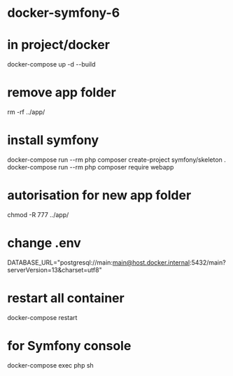# docker-symfony-6

# in project/docker 
docker-compose up -d --build

# remove app folder
rm -rf ../app/

# install symfony
docker-compose run --rm php composer create-project symfony/skeleton .
docker-compose run --rm php composer require webapp <!-- no on prompt -->

# autorisation for new app folder
chmod -R 777 ../app/

# change .env 
DATABASE_URL="postgresql://main:main@host.docker.internal:5432/main?serverVersion=13&charset=utf8"

# restart all container
docker-compose restart

# for Symfony console
docker-compose exec php sh
